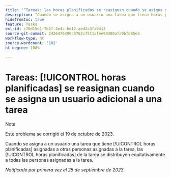 ```yaml
---
title: '“Tareas: las horas planificadas se reasignan cuando se asigna un usuario adicional a una tarea”.'
description: “Cuando se asigna a un usuario una tarea que tiene horas planificadas asignadas a otras personas asignadas a la tarea, las horas planificadas de la tarea se distribuyen de forma uniforme a todas las personas asignadas a la tarea. ”
hidefromtoc: true
feature: Tasks
exl-id: c70d15d1-7b2f-4e4c-be12-aed2c3fa9413
source-git-commit: 2426476490c3762c7511afee99380afa0bfd85e3
workflow-type: ht
source-wordcount: '102'
ht-degree: 100%

---
```


# Tareas: [!UICONTROL horas planificadas] se reasignan cuando se asigna un usuario adicional a una tarea

>[!NOTE]
>
>Este problema se corrigió el 19 de octubre de 2023.

Cuando se asigna a un usuario una tarea que tiene [!UICONTROL horas planificadas] asignadas a otras personas asignadas a la tarea, las [!UICONTROL horas planificadas] de la tarea se distribuyen equitativamente a todas las personas asignadas a la tarea.

_Notificado por primera vez el 25 de septiembre de 2023._
